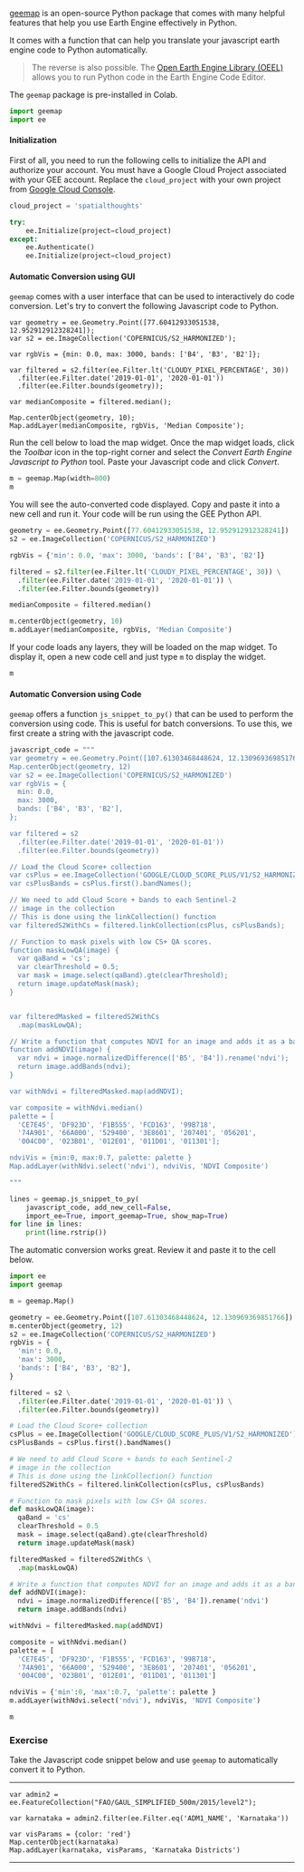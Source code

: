 [geemap](https://github.com/giswqs/geemap) is an open-source Python package that comes with many helpful features that help you use Earth Engine effectively in Python.

It comes with a function that can help you translate your javascript earth engine code to Python automatically.

> The reverse is also possible. The [Open Earth Engine Library (OEEL)](https://www.open-geocomputing.org/OpenEarthEngineLibrary/#.Python.run) allows you to run Python code in the Earth Engine Code Editor.

The `geemap` package is pre-installed in Colab.




```python
import geemap
import ee
```

#### Initialization

First of all, you need to run the following cells to initialize the API and authorize your account. You must have a Google Cloud Project associated with your GEE account. Replace the `cloud_project` with your own project from [Google Cloud Console](https://console.cloud.google.com/).


```python
cloud_project = 'spatialthoughts'

try:
    ee.Initialize(project=cloud_project)
except:
    ee.Authenticate()
    ee.Initialize(project=cloud_project)
```

#### Automatic Conversion using GUI

`geemap` comes with a user interface that can be used to interactively do code conversion. Let's try to convert the following Javascript code to Python.

```
var geometry = ee.Geometry.Point([77.60412933051538, 12.952912912328241]);
var s2 = ee.ImageCollection('COPERNICUS/S2_HARMONIZED');

var rgbVis = {min: 0.0, max: 3000, bands: ['B4', 'B3', 'B2']};

var filtered = s2.filter(ee.Filter.lt('CLOUDY_PIXEL_PERCENTAGE', 30))
  .filter(ee.Filter.date('2019-01-01', '2020-01-01'))
  .filter(ee.Filter.bounds(geometry));
  
var medianComposite = filtered.median();

Map.centerObject(geometry, 10);
Map.addLayer(medianComposite, rgbVis, 'Median Composite');
```

Run the cell below to load the map widget. Once the map widget loads, click the *Toolbar* icon in the top-right corner and select the *Convert Earth Engine Javascript to Python* tool. Paste your Javascript code and click *Convert*.


```python
m = geemap.Map(width=800)
m
```

You will see the auto-converted code displayed. Copy and paste it into a new cell and run it. Your code will be run using the GEE Python API.




```python
geometry = ee.Geometry.Point([77.60412933051538, 12.952912912328241])
s2 = ee.ImageCollection('COPERNICUS/S2_HARMONIZED')

rgbVis = {'min': 0.0, 'max': 3000, 'bands': ['B4', 'B3', 'B2']}

filtered = s2.filter(ee.Filter.lt('CLOUDY_PIXEL_PERCENTAGE', 30)) \
  .filter(ee.Filter.date('2019-01-01', '2020-01-01')) \
  .filter(ee.Filter.bounds(geometry))

medianComposite = filtered.median()

m.centerObject(geometry, 10)
m.addLayer(medianComposite, rgbVis, 'Median Composite')

```

If your code loads any layers, they will be loaded on the map widget. To display it, open a new code cell and just type `m` to display the widget.


```python
m
```

#### Automatic Conversion using Code

`geemap` offers a function `js_snippet_to_py()` that can be used to perform the conversion using code. This is useful for batch conversions. To use this, we first create a string with the javascript code.


```python
javascript_code = """
var geometry = ee.Geometry.Point([107.61303468448624, 12.130969369851766]);
Map.centerObject(geometry, 12)
var s2 = ee.ImageCollection('COPERNICUS/S2_HARMONIZED')
var rgbVis = {
  min: 0.0,
  max: 3000,
  bands: ['B4', 'B3', 'B2'],
};

var filtered = s2
  .filter(ee.Filter.date('2019-01-01', '2020-01-01'))
  .filter(ee.Filter.bounds(geometry))

// Load the Cloud Score+ collection
var csPlus = ee.ImageCollection('GOOGLE/CLOUD_SCORE_PLUS/V1/S2_HARMONIZED');
var csPlusBands = csPlus.first().bandNames();

// We need to add Cloud Score + bands to each Sentinel-2
// image in the collection
// This is done using the linkCollection() function
var filteredS2WithCs = filtered.linkCollection(csPlus, csPlusBands);

// Function to mask pixels with low CS+ QA scores.
function maskLowQA(image) {
  var qaBand = 'cs';
  var clearThreshold = 0.5;
  var mask = image.select(qaBand).gte(clearThreshold);
  return image.updateMask(mask);
}


var filteredMasked = filteredS2WithCs
  .map(maskLowQA);

// Write a function that computes NDVI for an image and adds it as a band
function addNDVI(image) {
  var ndvi = image.normalizedDifference(['B5', 'B4']).rename('ndvi');
  return image.addBands(ndvi);
}

var withNdvi = filteredMasked.map(addNDVI);

var composite = withNdvi.median()
palette = [
  'CE7E45', 'DF923D', 'F1B555', 'FCD163', '99B718',
  '74A901', '66A000', '529400', '3E8601', '207401', '056201',
  '004C00', '023B01', '012E01', '011D01', '011301'];

ndviVis = {min:0, max:0.7, palette: palette }
Map.addLayer(withNdvi.select('ndvi'), ndviVis, 'NDVI Composite')

"""
```


```python
lines = geemap.js_snippet_to_py(
    javascript_code, add_new_cell=False,
    import_ee=True, import_geemap=True, show_map=True)
for line in lines:
    print(line.rstrip())
```

The automatic conversion works great. Review it and paste it to the cell below.


```python
import ee
import geemap

m = geemap.Map()

geometry = ee.Geometry.Point([107.61303468448624, 12.130969369851766])
m.centerObject(geometry, 12)
s2 = ee.ImageCollection('COPERNICUS/S2_HARMONIZED')
rgbVis = {
  'min': 0.0,
  'max': 3000,
  'bands': ['B4', 'B3', 'B2'],
}

filtered = s2 \
  .filter(ee.Filter.date('2019-01-01', '2020-01-01')) \
  .filter(ee.Filter.bounds(geometry))

# Load the Cloud Score+ collection
csPlus = ee.ImageCollection('GOOGLE/CLOUD_SCORE_PLUS/V1/S2_HARMONIZED')
csPlusBands = csPlus.first().bandNames()

# We need to add Cloud Score + bands to each Sentinel-2
# image in the collection
# This is done using the linkCollection() function
filteredS2WithCs = filtered.linkCollection(csPlus, csPlusBands)

# Function to mask pixels with low CS+ QA scores.
def maskLowQA(image):
  qaBand = 'cs'
  clearThreshold = 0.5
  mask = image.select(qaBand).gte(clearThreshold)
  return image.updateMask(mask)

filteredMasked = filteredS2WithCs \
  .map(maskLowQA)

# Write a function that computes NDVI for an image and adds it as a band
def addNDVI(image):
  ndvi = image.normalizedDifference(['B5', 'B4']).rename('ndvi')
  return image.addBands(ndvi)

withNdvi = filteredMasked.map(addNDVI)

composite = withNdvi.median()
palette = [
  'CE7E45', 'DF923D', 'F1B555', 'FCD163', '99B718',
  '74A901', '66A000', '529400', '3E8601', '207401', '056201',
  '004C00', '023B01', '012E01', '011D01', '011301']

ndviVis = {'min':0, 'max':0.7, 'palette': palette }
m.addLayer(withNdvi.select('ndvi'), ndviVis, 'NDVI Composite')

m
```

### Exercise

Take the Javascript code snippet below and use `geemap` to automatically convert it to Python.

---

```
var admin2 = ee.FeatureCollection("FAO/GAUL_SIMPLIFIED_500m/2015/level2");

var karnataka = admin2.filter(ee.Filter.eq('ADM1_NAME', 'Karnataka'))

var visParams = {color: 'red'}
Map.centerObject(karnataka)
Map.addLayer(karnataka, visParams, 'Karnataka Districts')
```
---
